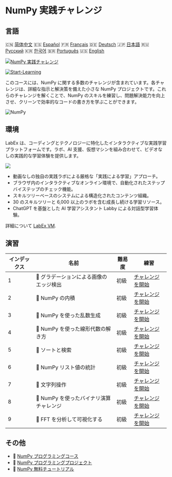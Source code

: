 # NumPy 実践チャレンジ

## 言語

🇨🇳 [简体中文](README_zh.md) 🇪🇸 [Español](README_es.md) 🇫🇷 [Français](README_fr.md) 🇩🇪 [Deutsch](README_de.md) 🇯🇵 [日本語](README_ja.md) 🇷🇺 [Русский](README_ru.md) 🇰🇷 [한국어](README_ko.md) 🇧🇷 [Português](README_pt.md) 🇺🇸 [English](README.md) 

[![NumPy 実践チャレンジ](https://cover-creator.labex.io/numpy-practice-challenges.png?lang=ja)](https://labex.io/ja/courses/numpy-practice-challenges)

[![Start-Learning](https://img.shields.io/badge/Start-Learning-whitesmoke?style=for-the-badge)](https://labex.io/ja/courses/numpy-practice-challenges)

このコースには、NumPy に関する多数のチャレンジが含まれています。各チャレンジは、詳細な指示と解決策を備えた小さな NumPy プロジェクトです。これらのチャレンジを解くことで、NumPy のスキルを練習し、問題解決能力を向上させ、クリーンで効率的なコードの書き方を学ぶことができます。

![NumPy](https://img.shields.io/badge/NumPy-whitesmoke?style=for-the-badge&logo=numpy)


## 環境

LabEx は、コーディングとテクノロジーに特化したインタラクティブな実践学習プラットフォームです。ラボ、AI 支援、仮想マシンを組み合わせて、ビデオなしの実践的な学習体験を提供します。

![](https://tutorial-screenshot.getvm.io/images/vm-1725247253.png)

- 動画なしの独自の実践ラボによる厳格な「実践による学習」アプローチ。
- ブラウザ内のインタラクティブなオンライン環境で、自動化されたステップバイステップのチェック機能。
- スキルツリーベースのシステムによる構造化されたコンテンツ組織。
- 30 のスキルツリーと 6,000 以上のラボを含む成長し続ける学習リソース。
- ChatGPT を基盤とした AI 学習アシスタント Labby による対話型学習体験。

詳細について [LabEx VM](https://support.labex.io/using-labex/virtual-machine).

## 演習

|   インデックス | 名前                                    | 難易度   | 練習                                                                                                                         |
|----------------|-----------------------------------------|----------|------------------------------------------------------------------------------------------------------------------------------|
|              1 | 🎯 グラデーションによる画像のエッジ検出 | 初級     | <a target='_blank' href='https://labex.io/ja/labs/numpy-find-image-edges-by-gradients-259151'>チャレンジを開始</a>           |
|              2 | 🎯 NumPy の内積                         | 初級     | <a target='_blank' href='https://labex.io/ja/labs/python-numpy-dot-product-8737'>チャレンジを開始</a>                        |
|              3 | 🎯 NumPy を使った乱数生成               | 初級     | <a target='_blank' href='https://labex.io/ja/labs/python-random-number-generation-with-numpy-34635'>チャレンジを開始</a>     |
|              4 | 🎯 NumPy を使った線形代数の解き方       | 初級     | <a target='_blank' href='https://labex.io/ja/labs/python-linear-algebra-solving-with-numpy-8000'>チャレンジを開始</a>        |
|              5 | 🎯 ソートと検索                         | 初級     | <a target='_blank' href='https://labex.io/ja/labs/python-sorting-and-searching-154566'>チャレンジを開始</a>                  |
|              6 | 🎯 NumPy リスト値の統計                 | 初級     | <a target='_blank' href='https://labex.io/ja/labs/python-numpy-list-value-statistics-664'>チャレンジを開始</a>               |
|              7 | 🎯 文字列操作                           | 初級     | <a target='_blank' href='https://labex.io/ja/labs/python-string-operations-148882'>チャレンジを開始</a>                      |
|              8 | 🎯 NumPy を使ったバイナリ演算チャレンジ | 初級     | <a target='_blank' href='https://labex.io/ja/labs/python-binary-operations-challenge-with-numpy-153823'>チャレンジを開始</a> |
|              9 | 🎯 FFT を分析して可視化する             | 初級     | <a target='_blank' href='https://labex.io/ja/labs/python-analyze-and-visualize-fft-55715'>チャレンジを開始</a>               |

## その他

- 🔗 [NumPy プログラミングコース](https://github.com/labex-labs/awesome-programming-courses)
- 🔗 [NumPy プログラミングプロジェクト](https://github.com/labex-labs/awesome-programming-projects)
- 🔗 [NumPy 無料チュートリアル](https://github.com/labex-labs/numpy-free-tutorials)

